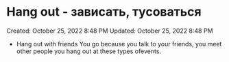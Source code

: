 # Hang out - зависать, тусоваться

Created: October 25, 2022 8:48 PM
Updated: October 25, 2022 8:48 PM

- Hang out with friends You go because you talk to your friends, you meet other people you hang out at these types ofevents.